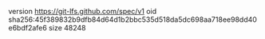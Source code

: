 version https://git-lfs.github.com/spec/v1
oid sha256:45f389832b9dfb84d64d1b2bbc535d518da5dc698aa718ee98dd40e6bdf2afe6
size 48248
